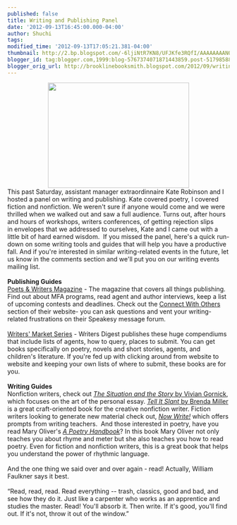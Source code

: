 ```yaml
---
published: false
title: Writing and Publishing Panel
date: '2012-09-13T16:45:00.000-04:00'
author: Shuchi
tags: 
modified_time: '2012-09-13T17:05:21.381-04:00'
thumbnail: http://2.bp.blogspot.com/-6ljiNtR7KN8/UFJKfe3RQfI/AAAAAAAAN0U/FRs_0til5eg/s72-c/writing+books.JPG
blogger_id: tag:blogger.com,1999:blog-5767374071871443859.post-5179858841181143450
blogger_orig_url: http://brooklinebooksmith.blogspot.com/2012/09/writing-and-publishing-panel.html
---
```


<div dir="ltr" style="text-align: left;" trbidi="on"><div class="separator" style="clear: both; text-align: center;"><a href="http://2.bp.blogspot.com/-6ljiNtR7KN8/UFJKfe3RQfI/AAAAAAAAN0U/FRs_0til5eg/s1600/writing+books.JPG" imageanchor="1" style="margin-left: 1em; margin-right: 1em;"><img border="0" hea="true" height="239" src="http://2.bp.blogspot.com/-6ljiNtR7KN8/UFJKfe3RQfI/AAAAAAAAN0U/FRs_0til5eg/s320/writing+books.JPG" width="320" /></a></div>This past Saturday, assistant manager extraordinnaire Kate Robinson and I hosted a panel on writing and publishing. Kate covered poetry, I covered fiction and nonfiction. We weren't sure if anyone would come and we were thrilled when we walked out and saw a full audience.&nbsp;Turns out, after&nbsp;hours and hours of workshops, writers conferences,&nbsp;of getting rejection slips in&nbsp;envelopes that we addressed to ourselves,&nbsp;Kate and I&nbsp;came out with a little bit of hard earned wisdom.&nbsp;&nbsp;If you missed the panel, here's a quick run-down on some writing&nbsp;tools and guides that will help you have a productive fall. And if you're interested in similar writing-related events in the future, let us know in the comments section and we'll put you on our writing events mailing list. <br /><br /><strong>Publishing Guides</strong><br /><a href="http://www.pw.org/" target="_blank">Poets &amp; Writers Magazine</a>&nbsp;- The magazine that covers all things publishing. Find out about MFA programs, read agent and author interviews, keep a list of upcoming contests and deadlines. Check out the <a href="http://www.pw.org/connect" target="_blank">Connect With Others</a> section of their website- you can ask questions and vent your writing-related frustrations&nbsp;on their Speakesy message&nbsp;forum. <br /><br /><a href="http://www.brooklinebooksmith-shop.com/search/apachesolr_search/%22writers%27%20market%22" target="_blank">Writers' Market Series</a> - Writers Digest publishes these huge compendiums that include lists of agents, how to query, places to submit.&nbsp;You can get books specifically on&nbsp;poetry, novels and short stories, agents,&nbsp;and children's literature. If you're fed up with clicking around from website to website&nbsp;and keeping your own lists of where to submit, these books are for you. <br /><br /><strong>Writing Guides</strong><br />Nonfiction writers, check out <a href="http://www.brooklinebooksmith-shop.com/book/9780374528584" target="_blank"><em>The Situation and the Story</em> by Vivian Gornick</a>, which focuses on the art of the personal essay. <a href="http://www.brooklinebooksmith-shop.com/book/9780071781770" target="_blank"><em>Tell It Slant</em> by Brenda Miller</a> is a great craft-oriented book for the creative nonfiction writer. Fiction writers looking to generate new material check out, <a href="http://www.brooklinebooksmith-shop.com/book/9781585425228" target="_blank"><em>Now Write!</em></a>&nbsp;which offers prompts from writing teachers.&nbsp; And those interested in poetry, have you read Mary Oliver's <a href="http://www.brooklinebooksmith-shop.com/book/9780156724005" target="_blank"><em>A Poetry Handbook</em></a>? In this book Mary Oliver not only teaches you about rhyme and meter but she also teaches you how to read poetry. Even for fiction and nonfiction writers, this is a great book that helps you understand the power of rhythmic language.<br /><br />And the one thing we said over and over again - read! Actually,&nbsp;William Faulkner says it best.<br /><br />“Read, read, read. Read everything -- trash, classics, good and bad, and see how they do it. Just like a carpenter who works as an apprentice and studies the master. Read! You'll absorb it. Then write. If it's good, you'll find out. If it's not, throw it out of the window.” </div>